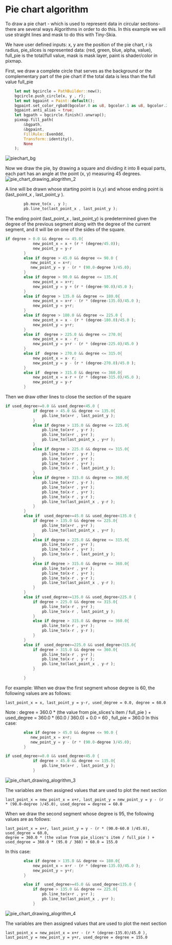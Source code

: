 # Pie chart algorithm
To draw a pie chart - which is used to represent data in circular sections- there are several ways Algorithms in order to do this.
In this example we will use straight lines and mask to do this with Tiny-Skia.

We have user defined inputs:
x, y are the position of the pie chart, r is radius, pie_slices is represented data: (red, green, blue, alpha, value), full_pie is the total/full value, mask is mask layer, paint is shader/color in pixmap.

First, we draw a complete circle that serves as the background or the complementary part of the pie chart if the total data is less than the full value full_pie
```rust
    let mut bgcircle = PathBuilder::new();
    bgcircle.push_circle(x, y , r);
    let mut bgpaint = Paint::default();
    bgpaint.set_color_rgba8(bgcolor.0 as u8, bgcolor.1 as u8, bgcolor.2 as u8, bgcolor.3 as u8);
    bgpaint.anti_alias = true;
    let bgpath = bgcircle.finish().unwrap();
    pixmap.fill_path(
        &bgpath,
        &bgpaint,
        FillRule::EvenOdd,
        Transform::identity(),
        None
    );
```
![piechart_bg](https://github.com/Unique-Digital-Resources/Learn-graphics-for-theoretical-gui/assets/144396669/77642f9b-9254-4e58-aed0-d108eac77e69)


Now we draw the pie, by drawing a square and dividing it into 8 equal parts, each part has an angle at the point (x, y) measuring 45 degrees.
![pie_chart_drawing_alogrithm_2](https://github.com/Unique-Digital-Resources/Learn-graphics-for-theoretical-gui/assets/144396669/208a2a7f-6e77-4742-b105-4b99e0561b3d)

A line will be drawn whose starting point is (x,y) and whose ending point is (last_point_x , last_point_y ).
```rust
        pb.move_to(x , y );
        pb.line_to(last_point_x , last_point_y );
```
The ending point (last_point_x , last_point_y) is predetermined given the degree of the previous segment along with the degree of the current segment, and it will be on one of the sides of the square.
```rust
if degree > 0.0 && degree <= 45.0{
            new_point_x = x + (r * (degree/45.0));
            new_point_y = y-r
        }
        else if degree > 45.0 && degree <= 90.0 {
           new_point_x = x+r;
           new_point_y = y - (r * (90.0-degree )/45.0);
        }
        else if degree > 90.0 && degree <= 135.0{
            new_point_x = x+r;
            new_point_y = y + (r * (degree-90.0)/45.0 );
        } 
        else if degree > 135.0 && degree <= 180.0{
            new_point_x = x+r - (r * (degree-135.0)/45.0 );
            new_point_y = y+r;
        } 
        else if degree > 180.0 && degree <= 225.0 {
            new_point_x = x - (r * (degree-180.0)/45.0 );
            new_point_y = y+r;
        }
        else if  degree > 225.0 && degree <= 270.0{
            new_point_x = x - r;
            new_point_y = y+r - (r * (degree-225.0)/45.0 )
        }
        else if  degree > 270.0 && degree <= 315.0{
            new_point_x = x- r;
            new_point_y = y - (r * (degree-270.0)/45.0 );
        }
        else if  degree > 315.0 && degree <= 360.0{
            new_point_x = x-r + (r * (degree-315.0)/45.0 );
            new_point_y = y-r
        }
```
Then we draw other lines to close the section of the square
```rust
if used_degree>=0.0 && used_degree<45.0 {
            if degree > 45.0 && degree <= 135.0{
                pb.line_to(x+r , last_point_y );
            }
            else if degree > 135.0 && degree <= 225.0{
                pb.line_to(x+r , y-r );
                pb.line_to(x+r , y+r );
                pb.line_to(last_point_x , y+r );
            }
            else if degree > 225.0 && degree <= 315.0{
                pb.line_to(x+r , y-r );
                pb.line_to(x+r , y+r );
                pb.line_to(x-r , y+r );
                pb.line_to(x-r , last_point_y );
            }
            else if degree > 315.0 && degree <= 360.0{
                pb.line_to(x+r , y-r );
                pb.line_to(x+r , y+r );
                pb.line_to(x-r , y+r );
                pb.line_to(x-r , y-r );
                pb.line_to(last_point_x , y-r );
            }
        }
        else if  used_degree>=45.0 && used_degree<135.0 {
            if degree > 135.0 && degree <= 225.0{
                pb.line_to(x+r , y+r );
                pb.line_to(last_point_x , y+r );
            }
            else if degree > 225.0 && degree <= 315.0{
                pb.line_to(x+r , y+r );
                pb.line_to(x-r , y+r );
                pb.line_to(x-r , last_point_y );
            }
            else if degree > 315.0 && degree <= 360.0{
                pb.line_to(x+r , y+r );
                pb.line_to(x-r , y+r );
                pb.line_to(x-r , y-r );
                pb.line_to(last_point_x , y-r );
            }
        }
        else if used_degree>=135.0 && used_degree<225.0 {
            if degree > 225.0 && degree <= 315.0{
                pb.line_to(x-r , y+r );
                pb.line_to(x-r , last_point_y );
            }
            else if degree > 315.0 && degree <= 360.0{
                pb.line_to(x-r , y+r );
                pb.line_to(x-r , y-r );
            }
        }
        else if  used_degree>=225.0 && used_degree<315.0{
            if degree > 315.0 && degree <= 360.0{
                pb.line_to(x-r , y+r );
                pb.line_to(x-r , y-r );
                pb.line_to(last_point_x , y-r );
            }

        }
```
For example: When we draw the first segment whose degree is 60, the following values are as follows:
```
last_point_x = x, last_point_y = y-r, used_degree = 0.0, degree = 60.0
```
Note : degree = 360.0 * (the value from pie_slices's item / full_pie ) + used_degree = 
360.0 * (60.0 / 360.0) + 0.0 = 60
, full_pie = 360.0
In this case:
```rust
        else if degree > 45.0 && degree <= 90.0 {
           new_point_x = x+r;
           new_point_y = y - (r * (90.0-degree )/45.0);
        }
```
```rust
if used_degree>=0.0 && used_degree<45.0 {
            if degree > 45.0 && degree <= 135.0{
                pb.line_to(x+r , last_point_y );
            }
```
![pie_chart_drawing_alogrithm_3](https://github.com/Unique-Digital-Resources/Learn-graphics-for-theoretical-gui/assets/144396669/6352a74b-9dfc-4a30-8956-26c2eede9a54)

The variables are then assigned values ​​that are used to plot the next section
```
last_point_x = new_point_x = x+r, last_point_y = new_point_y = y - (r * (90.0-degree )/45.0), used_degree = degree = 60.0
```

When we draw the second segment whose degree is 95, the following values are as follows:
```
last_point_x = x+r, last_point_y = y - (r * (90.0-60.0 )/45.0), used_degree = 60.0,
degree = 360.0 * (the value from pie_slices's item / full_pie ) + used_degree = 360.0 * (95.0 / 360) + 60.0 = 155.0
```
In this case:
```rust
        else if degree > 135.0 && degree <= 180.0{
            new_point_x = x+r - (r * (degree-135.0)/45.0 );
            new_point_y = y+r;
        } 
``````
```rust
        else if  used_degree>=45.0 && used_degree<135.0 {
            if degree > 135.0 && degree <= 225.0{
                pb.line_to(x+r , y+r );
                pb.line_to(last_point_x , y+r );
            }
```
![pie_chart_drawing_alogrithm_4](https://github.com/Unique-Digital-Resources/Learn-graphics-for-theoretical-gui/assets/144396669/3491afd6-1cd0-4ba7-9f12-0ad840b0a8a3)

The variables are then assigned values ​​that are used to plot the next section
```
last_point_x = new_point_x = x+r - (r * (degree-135.0)/45.0 ), last_point_y = new_point_y = y+r, used_degree = degree = 155.0
```

